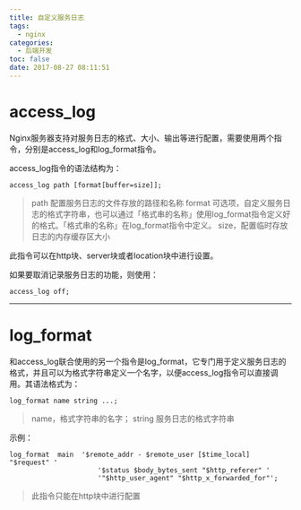 ```yaml
---
title: 自定义服务日志
tags:
  - nginx
categories:
  - 后端开发
toc: false
date: 2017-08-27 08:11:51
---
```


# access_log

Nginx服务器支持对服务日志的格式、大小、输出等进行配置，需要使用两个指令，分别是access_log和log_format指令。

<!-- more -->

access_log指令的语法结构为：
```
access_log path [format[buffer=size]];
```

> path 配置服务日志的文件存放的路径和名称
> format 可选项，自定义服务日志的格式字符串，也可以通过「格式串的名称」使用log_format指令定义好的格式。「格式串的名称」在log_format指令中定义。
> size，配置临时存放日志的内存缓存区大小

此指令可以在http块、server块或者location块中进行设置。

如果要取消记录服务日志的功能，则使用：
```
access_log off;
```
---

# log_format

和access_log联合使用的另一个指令是log_format，它专门用于定义服务日志的格式，并且可以为格式字符串定义一个名字，以便access_log指令可以直接调用。其语法格式为：
```
log_format name string ...;
```
> name，格式字符串的名字；
> string 服务日志的格式字符串

示例：
```
log_format  main  '$remote_addr - $remote_user [$time_local] "$request" '
                      '$status $body_bytes_sent "$http_referer" '
                      '"$http_user_agent" "$http_x_forwarded_for"';
```
> 此指令只能在http块中进行配置
